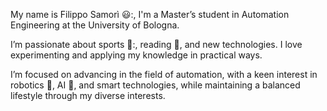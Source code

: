 My name is Filippo Samorì 😃:, I'm a Master’s student in Automation Engineering at the University of Bologna.

I’m passionate about sports 🏃:, reading 📘, and new technologies. I love experimenting and applying my knowledge in practical ways.

I’m focused on advancing in the field of automation, with a keen interest in robotics 🦾, AI 🤖, and smart technologies, while maintaining a balanced lifestyle through my diverse interests.
